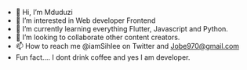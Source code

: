 - 👋 Hi, I’m Mduduzi
- 👀 I’m interested in Web developer Frontend
- 🌱 I’m currently learning everything Flutter, Javascript and Python. 
- 💞️ I’m looking to collaborate other content creators.
- 📫 How to reach me @iamSihlee on Twitter and Jobe970@gmail.com 
-    Fun fact.... I dont drink coffee and yes I am developer.
<!---
IamMduduzi/IamMduduzi is a ✨ special ✨ repository because its `README.md` (this file) appears on your GitHub profile.
You can click the Preview link to take a look at your changes.
--->
